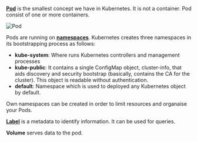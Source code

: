 [**Pod**](https://kubernetes.io/docs/concepts/workloads/pods/pod/) is the smallest concept we have in Kubernetes. It is not a container. Pod consist of one or more containers.

<img src="/andresguisado/courses/kubernetes-basic-concepts/pods/assets/pod.png" alt="Pod" class="center">

Pods are running on [**namespaces**](https://kubernetes.io/docs/concepts/overview/working-with-objects/namespaces/). Kubernetes creates three namespaces in its bootstrapping process as follows:

* **kube-system**: Where runs Kubernetes controllers and management processes
* **kube-public**: It contains a single ConfigMap object, cluster-info, that aids discovery and security bootstrap (basically, contains the CA for the cluster). This object is readable without authentication.
* **default**: Namespace which is used to deployed any Kubernetes object by default.

Own namespaces can be created in order to limit resources and organaise your Pods.

[**Label**](https://kubernetes.io/docs/concepts/overview/working-with-objects/labels/) is a metadata to identify information. It can be used for queries.

**Volume** serves data to the pod.




